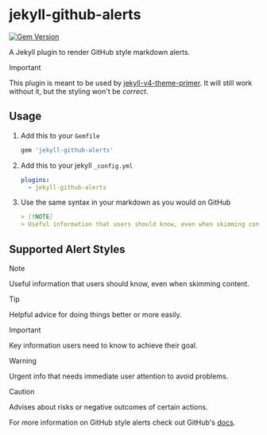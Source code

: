 # jekyll-github-alerts

[![Gem Version](https://badge.fury.io/rb/jekyll-github-alerts.svg)](https://badge.fury.io/rb/jekyll-github-alerts.svg)

A Jekyll plugin to render GitHub style markdown alerts.

> [!IMPORTANT]
> This plugin is meant to be used by
> [jekyll-v4-theme-primer](https://github.com/dunkmann00/primer). It will still
> work without it, but the styling won't be *correct*.

## Usage

1. Add this to your `Gemfile`

    ```rb
    gem 'jekyll-github-alerts'
    ```

2. Add this to your jekyll `_config.yml`

    ```yml
    plugins:
      - jekyll-github-alerts
    ```

3. Use the same syntax in your markdown as you would on GitHub
    ```markdown
    > [!NOTE]
    > Useful information that users should know, even when skimming content.

    ```

## Supported Alert Styles

> [!NOTE]
> Useful information that users should know, even when skimming content.

> [!TIP]
> Helpful advice for doing things better or more easily.

> [!IMPORTANT]
> Key information users need to know to achieve their goal.

> [!WARNING]
> Urgent info that needs immediate user attention to avoid problems.

> [!CAUTION]
> Advises about risks or negative outcomes of certain actions.

For more information on GitHub style alerts check out GitHub's
[docs](https://docs.github.com/en/get-started/writing-on-github/getting-started-with-writing-and-formatting-on-github/basic-writing-and-formatting-syntax#alerts).
